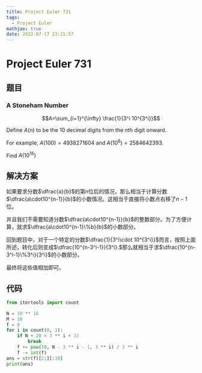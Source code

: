 ```yaml
---
title: Project Euler 731
tags:
  - Project Euler
mathjax: true
date: 2022-07-17 23:11:57
---
```


<escape><!-- more --></escape>

# Project Euler 731

## 题目

### A Stoneham Number

$$A=\sum_{i=1}^{\infty} \frac{1}{3^i 10^{3^i}}$$

Define $A(n)$ to be the $10$ decimal digits from the $n\text{th}$ digit onward.

For example, $A(100) = 4938271604$ and $A(10^8)=2584642393$.

Find $A(10^{16})$

## 解决方案

如果要求分数$\dfrac{a}{b}$的第$n$位后的情况，那么相当于计算分数$\dfrac{a\cdot10^{n-1}}{b}$的小数情况。这相当于直接将小数点右移了$n-1$位。

并且我们不需要知道分数$\dfrac{a\cdot10^{n-1}}{b}$的整数部分。为了方便计算，就求$\dfrac{a\cdot10^{n-1}\%b}{b}$的小数部分。

回到题目中，对于一个特定的分数$\dfrac{1}{3^i\cdot 10^{3^i}}$而言，按照上面所述，转化后则变成$\dfrac{10^{n-3^i-1}}{3^i}.$那么就相当于求$\dfrac{10^{n-3^i-1}\%3^i}{3^i}$的小数部分。

最终将这些值相加即可。

## 代码

```py
from itertools import count

N = 10 ** 16
M = 10
f = 0
for i in count(0, 1):
    if N + 20 < 3 ** i + 1:
        break
    f += pow(10, N - 3 ** i - 1, 3 ** i) / 3 ** i
    f -= int(f)
ans = str(f)[2:][:10]
print(ans)

```
